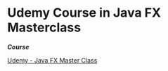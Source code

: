 
# Udemy Course in Java FX Masterclass

**_Course_**

[Udemy - Java FX Master Class](https://www.udemy.com/course/javafx-master-class-create-a-banking-application-2022/)
